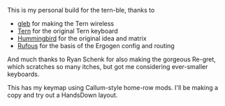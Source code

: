 This is my personal build for the tern-ble, thanks to 
- [gleb](https://gitlab.com/gleb_sexy/tern-ble) for making the Tern wireless
- [Tern](https://github.com/rschenk/tern/) for the original Tern keyboard
- [Hummingbird](https://github.com/PJE66/hummingbird) for the original idea and matrix
- [Rufous](https://github.com/jcmkk3/trochilidae) for the basis of the Ergogen config and routing

And much thanks to Ryan Schenk for also making the gorgeous Re-gret, which scratches so many itches, but got me considering ever-smaller keyboards.

This has my keymap using Callum-style home-row mods. I'll be making a copy and try out a HandsDown layout. 

